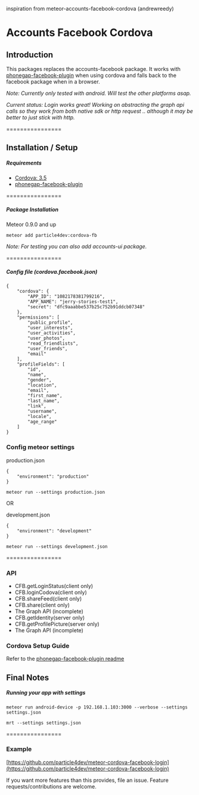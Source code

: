 inspiration from meteor-accounts-facebook-cordova (andrewreedy)

Accounts Facebook Cordova
================

## Introduction

This packages replaces the accounts-facebook package. It works with [phonegap-facebook-plugin](https://github.com/phonegap/phonegap-facebook-plugin) when using cordova and falls back to the facebook package when in a browser.

*Note: Currently only tested with android. Will test the other platforms asap.*

*Current status: Login works great! Working on abstracting the graph api calls so they work from both native sdk or http request .. although it may be better to just stick with http.*

================

## Installation / Setup

##### Requirements
* [Cordova: 3.5](http://cordova.apache.org/)
* [phonegap-facebook-plugin](https://github.com/phonegap/phonegap-facebook-plugin)

================

##### Package Installation
Meteor 0.9.0 and up
````
meteor add particle4dev:cordova-fb
````
*Note: For testing you can also add accounts-ui package.*

================

##### Config file (cordova.facebook.json)
````
{
    "cordova": {
        "APP_ID": "1082178381799216",
        "APP_NAME": "jerr­y­-s­t­o­ries-test1",
        "secret": "dfc9aaabbe537b25c752b91ddcb07348"
    },
    "permissions": [
        "public_profile",
        "user_interests",
        "user_activities",
        "user_photos",
        "read_friendlists",
        "user_friends",
        "email"
    ],
    "profileFields": [
        "id",
        "name",
        "gender",
        "location",
        "email",
        "first_name",
        "last_name",
        "link",
        "username",
        "locale",
        "age_range"
    ]
}
````
### Config meteor settings
production.json
```
{
    "environment": "production"
}
```
`meteor run --settings production.json`

OR

development.json
```
{
    "environment": "development"
}
```
`meteor run --settings development.json`

================

### API
* CFB.getLoginStatus(client only)
* CFB.loginCodova(client only)
* CFB.shareFeed(client only)
* CFB.share(client only)
* The Graph API (incomplete)
* CFB.getIdentity(server only)
* CFB.getProfilePicture(server only)
* The Graph API (incomplete)

### Cordova Setup Guide
Refer to the [phonegap-facebook-plugin readme](https://github.com/phonegap/phonegap-facebook-plugin)

## Final Notes

##### Running your app with settings

````
meteor run android-device -p 192.168.1.103:3000 --verbose --settings settings.json
````

````
mrt --settings settings.json
````
================
### Example
[https://github.com/particle4dev/meteor-cordova-facebook-login](https://github.com/particle4dev/meteor-cordova-facebook-login)

If you want more features than this provides, file an issue. Feature requests/contributions are welcome.
